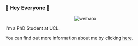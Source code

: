 

### :purple_heart: Hey Everyone :purple_heart:
<!-- 
[![Email](https://img.shields.io/badge/-xiawh3@outlook.com-green?style=flat-square&labelColor=grey&logo=Gmail&logoColor=white&link=mailto:xiawh3@outlook.com)](xiawh3@outlook.com)
[![](https://img.shields.io/badge/website-ff69b4?&style=flat-square&logo=googlechrome&logoColor=white)](https://weihaox.github.io/)
[![](https://img.shields.io/badge/google%20scholar-%234285F4.svg?&style=flat-square&logo=google-scholar&logoColor=white)](https://scholar.google.com.hk/citations?hl=en&user=Egqp5AMAAAAJ)
 -->
<p align="center"> <img src="https://komarev.com/ghpvc/?username=weihaox" alt="weihaox" /> </p>

I'm a PhD Student at UCL. 

You can find out more information about me by clicking [here](https://weihaox.github.io).






